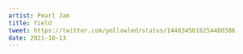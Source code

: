 ```yaml
---
artist: Pearl Jam
title: Yield
tweet: https://twitter.com/yellowled/status/1448345616254480386
date: 2021-10-13
---
```

